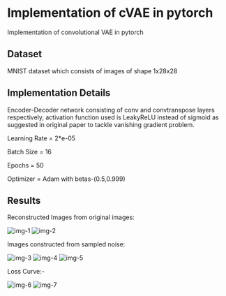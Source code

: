 # Implementation of cVAE in pytorch
Implementation of convolutional VAE in pytorch

## Dataset 
MNIST dataset which consists of images of shape 1x28x28

## Implementation Details
Encoder-Decoder network consisting of conv and convtranspose layers respectively, activation function used is LeakyReLU instead of
sigmoid as suggested in original paper to tackle vanishing gradient problem.

Learning Rate = 2*e-05

Batch Size = 16

Epochs = 50

Optimizer = Adam with betas-(0.5,0.999)

## Results
Reconstructed Images from original images:


![img-1](https://user-images.githubusercontent.com/33577587/53810670-79e4a400-3f7d-11e9-890a-3d752d6a89a0.png)
![img-2](https://user-images.githubusercontent.com/33577587/53810709-8cf77400-3f7d-11e9-8515-a006f7d22a22.png)


Images constructed from sampled noise:


![img-3](https://user-images.githubusercontent.com/33577587/53810817-c16b3000-3f7d-11e9-8e56-cc4af25bf86d.png)
![img-4](https://user-images.githubusercontent.com/33577587/53810832-cc25c500-3f7d-11e9-919f-75822e9dce87.png)
![img-5](https://user-images.githubusercontent.com/33577587/53810841-d647c380-3f7d-11e9-91c5-80226d81f74b.png)


Loss Curve:-

![img-6](https://user-images.githubusercontent.com/33577587/53810919-13ac5100-3f7e-11e9-865b-6a8e42727431.png)
![img-7](https://user-images.githubusercontent.com/33577587/53810952-2888e480-3f7e-11e9-8fa4-757334e0e687.png)
